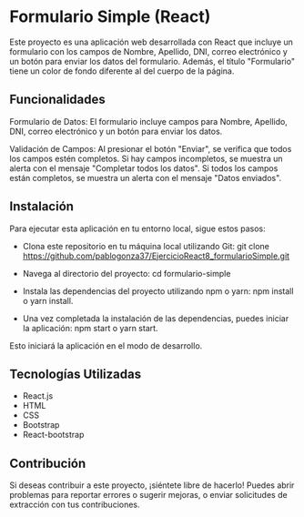 # Formulario Simple (React)
Este proyecto es una aplicación web desarrollada con React que incluye un formulario con los campos de Nombre, Apellido, DNI, correo electrónico y un botón para enviar los datos del formulario. Además, el título "Formulario" tiene un color de fondo diferente al del cuerpo de la página.

## Funcionalidades
Formulario de Datos: El formulario incluye campos para Nombre, Apellido, DNI, correo electrónico y un botón para enviar los datos.

Validación de Campos: Al presionar el botón "Enviar", se verifica que todos los campos estén completos. Si hay campos incompletos, se muestra un alerta con el mensaje "Completar todos los datos". Si todos los campos están completos, se muestra un alerta con el mensaje "Datos enviados".


## Instalación
Para ejecutar esta aplicación en tu entorno local, sigue estos pasos:

- Clona este repositorio en tu máquina local utilizando Git: git clone https://github.com/pablogonza37/EjercicioReact8_formularioSimple.git
- Navega al directorio del proyecto: cd formulario-simple

- Instala las dependencias del proyecto utilizando npm o yarn: npm install o yarn install.

- Una vez completada la instalación de las dependencias, puedes iniciar la aplicación: npm start o yarn start.
 

Esto iniciará la aplicación en el modo de desarrollo.


## Tecnologías Utilizadas

- React.js
- HTML
- CSS
- Bootstrap
- React-bootstrap


## Contribución
Si deseas contribuir a este proyecto, ¡siéntete libre de hacerlo! Puedes abrir problemas para reportar errores o sugerir mejoras, o enviar solicitudes de extracción con tus contribuciones.
